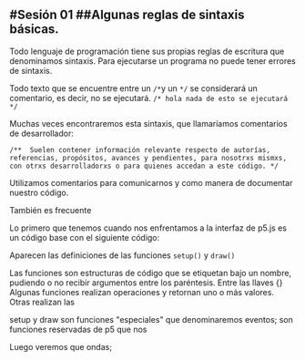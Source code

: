 #Sesión 01
##Algunas reglas de sintaxis básicas.
-------------------------------------
Todo lenguaje de programación tiene sus propias reglas de escritura que denominamos sintaxis.
Para ejecutarse un programa no puede tener errores de sintaxis.

Todo texto que se encuentre entre un `/*`y un `*/` se considerará un comentario, es decir, no se ejecutará.
`/* hola
nada de esto
se ejecutará
*/`

Muchas veces encontraremos esta sintaxis, que llamaríamos comentarios de desarrollador:

`/** 
Suelen contener información relevante
respecto de autorías, referencias, propósitos, avances y pendientes,
para nosotrxs mismxs, con otrxs desarrolladorxs o para quienes accedan a este código.
*/`

Utilizamos comentarios para comunicarnos y como manera de documentar nuestro código.




También es frecuente 

Lo primero que tenemos cuando nos enfrentamos a la interfaz de p5.js es un código base con el siguiente código:

Aparecen las definiciones de las funciones `setup()` y `draw()`

Las funciones son estructuras de código que se etiquetan bajo un nombre, pudiendo o no recibir argumentos entre los paréntesis.
Entre las llaves {}
Algunas funciones realizan operaciones y retornan uno o más valores.
Otras realizan las


setup y draw son funciones "especiales" que denominaremos eventos;
son funciones reservadas de p5 que nos

Luego veremos que ondas;
